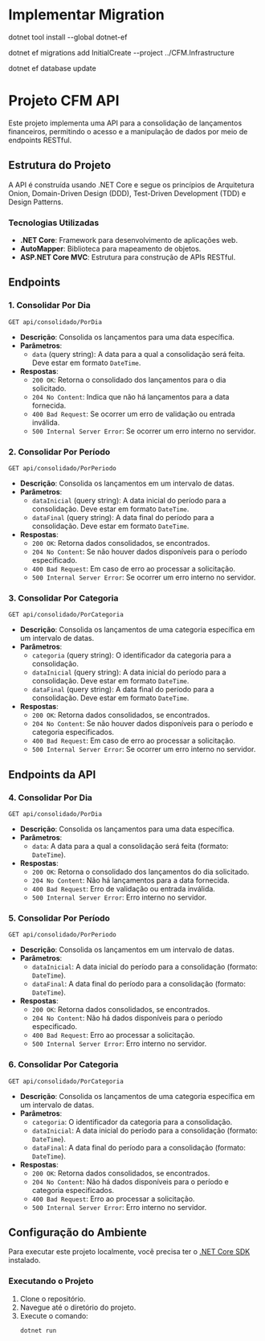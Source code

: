 ﻿
# Implementar Migration

dotnet tool install --global dotnet-ef

dotnet ef migrations add InitialCreate --project ../CFM.Infrastructure

dotnet ef database update

# Projeto CFM API

Este projeto implementa uma API para a consolidação de lançamentos financeiros, permitindo o acesso e a manipulação de dados por meio de endpoints RESTful.

## Estrutura do Projeto

A API é construída usando .NET Core e segue os princípios de Arquitetura Onion, Domain-Driven Design (DDD), Test-Driven Development (TDD) e Design Patterns.

### Tecnologias Utilizadas

- **.NET Core**: Framework para desenvolvimento de aplicações web.
- **AutoMapper**: Biblioteca para mapeamento de objetos.
- **ASP.NET Core MVC**: Estrutura para construção de APIs RESTful.

## Endpoints

### 1. Consolidar Por Dia

`GET api/consolidado/PorDia`

- **Descrição**: Consolida os lançamentos para uma data específica.
- **Parâmetros**:
  - `data` (query string): A data para a qual a consolidação será feita. Deve estar em formato `DateTime`.
- **Respostas**:
  - `200 OK`: Retorna o consolidado dos lançamentos para o dia solicitado.
  - `204 No Content`: Indica que não há lançamentos para a data fornecida.
  - `400 Bad Request`: Se ocorrer um erro de validação ou entrada inválida.
  - `500 Internal Server Error`: Se ocorrer um erro interno no servidor.

### 2. Consolidar Por Período

`GET api/consolidado/PorPeriodo`

- **Descrição**: Consolida os lançamentos em um intervalo de datas.
- **Parâmetros**:
  - `dataInicial` (query string): A data inicial do período para a consolidação. Deve estar em formato `DateTime`.
  - `dataFinal` (query string): A data final do período para a consolidação. Deve estar em formato `DateTime`.
- **Respostas**:
  - `200 OK`: Retorna dados consolidados, se encontrados.
  - `204 No Content`: Se não houver dados disponíveis para o período especificado.
  - `400 Bad Request`: Em caso de erro ao processar a solicitação.
  - `500 Internal Server Error`: Se ocorrer um erro interno no servidor.

### 3. Consolidar Por Categoria

`GET api/consolidado/PorCategoria`

- **Descrição**: Consolida os lançamentos de uma categoria específica em um intervalo de datas.
- **Parâmetros**:
  - `categoria` (query string): O identificador da categoria para a consolidação.
  - `dataInicial` (query string): A data inicial do período para a consolidação. Deve estar em formato `DateTime`.
  - `dataFinal` (query string): A data final do período para a consolidação. Deve estar em formato `DateTime`.
- **Respostas**:
  - `200 OK`: Retorna dados consolidados, se encontrados.
  - `204 No Content`: Se não houver dados disponíveis para o período e categoria especificados.
  - `400 Bad Request`: Em caso de erro ao processar a solicitação.
  - `500 Internal Server Error`: Se ocorrer um erro interno no servidor.

## Endpoints da API

### 4. Consolidar Por Dia

`GET api/consolidado/PorDia`

- **Descrição**: Consolida os lançamentos para uma data específica.
- **Parâmetros**:
  - `data`: A data para a qual a consolidação será feita (formato: `DateTime`).
- **Respostas**:
  - `200 OK`: Retorna o consolidado dos lançamentos do dia solicitado.
  - `204 No Content`: Não há lançamentos para a data fornecida.
  - `400 Bad Request`: Erro de validação ou entrada inválida.
  - `500 Internal Server Error`: Erro interno no servidor.

### 5. Consolidar Por Período

`GET api/consolidado/PorPeriodo`

- **Descrição**: Consolida os lançamentos em um intervalo de datas.
- **Parâmetros**:
  - `dataInicial`: A data inicial do período para a consolidação (formato: `DateTime`).
  - `dataFinal`: A data final do período para a consolidação (formato: `DateTime`).
- **Respostas**:
  - `200 OK`: Retorna dados consolidados, se encontrados.
  - `204 No Content`: Não há dados disponíveis para o período especificado.
  - `400 Bad Request`: Erro ao processar a solicitação.
  - `500 Internal Server Error`: Erro interno no servidor.

### 6. Consolidar Por Categoria

`GET api/consolidado/PorCategoria`

- **Descrição**: Consolida os lançamentos de uma categoria específica em um intervalo de datas.
- **Parâmetros**:
  - `categoria`: O identificador da categoria para a consolidação.
  - `dataInicial`: A data inicial do período para a consolidação (formato: `DateTime`).
  - `dataFinal`: A data final do período para a consolidação (formato: `DateTime`).
- **Respostas**:
  - `200 OK`: Retorna dados consolidados, se encontrados.
  - `204 No Content`: Não há dados disponíveis para o período e categoria especificados.
  - `400 Bad Request`: Erro ao processar a solicitação.
  - `500 Internal Server Error`: Erro interno no servidor.

## Configuração do Ambiente

Para executar este projeto localmente, você precisa ter o [.NET Core SDK](https://dotnet.microsoft.com/download) instalado. 

### Executando o Projeto

1. Clone o repositório.
2. Navegue até o diretório do projeto.
3. Execute o comando:
   ```bash
   dotnet run
